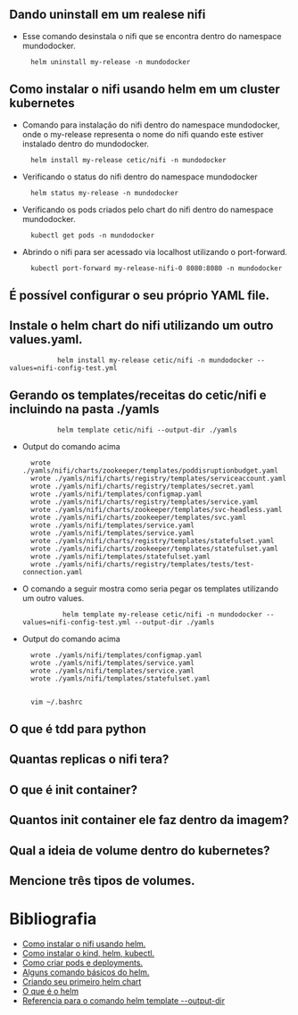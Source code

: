 ## __Dando uninstall em um realese nifi__
- Esse comando desinstala o nifi que se encontra dentro do namespace mundodocker.

        helm uninstall my-release -n mundodocker


## __Como instalar o nifi usando helm em um cluster kubernetes__

- Comando para instalação do nifi dentro do namespace mundodocker, onde o my-release representa o nome do nifi quando este estiver instalado dentro do mundodocker.

        helm install my-release cetic/nifi -n mundodocker

- Verificando o status do nifi dentro do namespace mundodocker

        helm status my-release -n mundodocker

- Verificando os pods criados pelo chart do nifi dentro do namespace mundodocker.
        
        kubectl get pods -n mundodocker

- Abrindo o nifi para ser acessado via localhost utilizando o port-forward.

        kubectl port-forward my-release-nifi-0 8080:8080 -n mundodocker

## __É possível configurar o seu próprio YAML file.__

## __Instale o helm chart do nifi utilizando um outro values.yaml.__

                helm install my-release cetic/nifi -n mundodocker --values=nifi-config-test.yml

## __Gerando os templates/receitas do cetic/nifi e incluindo na pasta ./yamls__

                helm template cetic/nifi --output-dir ./yamls

- Output do comando acima

        wrote ./yamls/nifi/charts/zookeeper/templates/poddisruptionbudget.yaml
        wrote ./yamls/nifi/charts/registry/templates/serviceaccount.yaml
        wrote ./yamls/nifi/charts/registry/templates/secret.yaml
        wrote ./yamls/nifi/templates/configmap.yaml
        wrote ./yamls/nifi/charts/registry/templates/service.yaml
        wrote ./yamls/nifi/charts/zookeeper/templates/svc-headless.yaml
        wrote ./yamls/nifi/charts/zookeeper/templates/svc.yaml
        wrote ./yamls/nifi/templates/service.yaml
        wrote ./yamls/nifi/templates/service.yaml
        wrote ./yamls/nifi/charts/registry/templates/statefulset.yaml
        wrote ./yamls/nifi/charts/zookeeper/templates/statefulset.yaml
        wrote ./yamls/nifi/templates/statefulset.yaml
        wrote ./yamls/nifi/charts/registry/templates/tests/test-connection.yaml

- O comando a seguir mostra como seria pegar os templates utilizando um outro values.

                helm template my-release cetic/nifi -n mundodocker --values=nifi-config-test.yml --output-dir ./yamls

- Output do comando acima

        wrote ./yamls/nifi/templates/configmap.yaml
        wrote ./yamls/nifi/templates/service.yaml
        wrote ./yamls/nifi/templates/service.yaml
        wrote ./yamls/nifi/templates/statefulset.yaml


        vim ~/.bashrc
## O que é tdd para python

## __Quantas replicas o nifi tera?__
## __O que é init container?__
## __Quantos init container ele faz dentro da imagem?__
## __Qual a ideia de volume dentro do kubernetes?__
## __Mencione três tipos de volumes.__

# Bibliografia

- [Como instalar o nifi usando helm.](https://github.com/cetic/helm-nifi)
- [Como instalar o kind, helm, kubectl.](https://github.com/rafael31101995/Kubernetes-basic-guide/blob/main/README.md)
- [Como criar pods e deployments.](https://www.mirantis.com/blog/introduction-to-yaml-creating-a-kubernetes-deployment/)
- [Alguns comando básicos do helm.](https://helm.sh/docs/intro/using_helm/)
- [Criando seu primeiro helm chart](https://docs.bitnami.com/tutorials/create-your-first-helm-chart/)
- [O que é o helm](https://www.youtube.com/watch?v=-ykwb1d0DXU)
- [Referencia para o comando helm template --output-dir](https://stackoverflow.com/questions/50584091/helm-export-yaml-files-locally-just-use-templating-engine-do-not-send-to-kuber)
